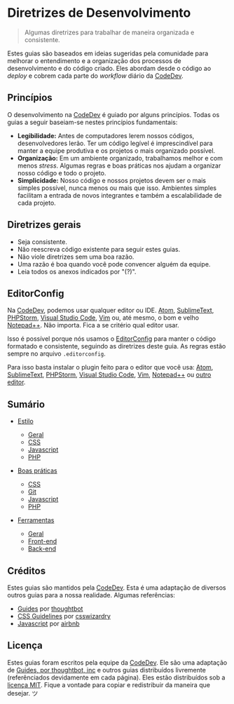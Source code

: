 # Diretrizes de Desenvolvimento

> Algumas diretrizes para trabalhar de maneira organizada e consistente.

Estes guias são baseados em ideias sugeridas pela comunidade para melhorar o entendimento e a organização dos processos de desenvolvimento e do código criado. Eles abordam desde o código ao *deploy* e cobrem cada parte do *workflow* diário da [CodeDev](https://www.codedev.com.br).

## Princípios

O desenvolvimento na [CodeDev](https://www.codedev.com.br) é guiado por alguns princípios. Todas os guias a seguir baseiam-se nestes princípios fundamentais:

- **Legibilidade:** Antes de computadores lerem nossos códigos, desenvolvedores lerão. Ter um código legível é imprescindível para manter a equipe produtiva e os projetos o mais organizado possível.
- **Organização:** Em um ambiente organizado, trabalhamos melhor e com menos *stress*. Algumas regras e boas práticas nos ajudam a organizar nosso código e todo o projeto.
- **Simplicidade:** Nosso código e nossos projetos devem ser o mais simples possível, nunca menos ou mais que isso. Ambientes simples facilitam a entrada de novos integrantes e também a escalabilidade de cada projeto.

## Diretrizes gerais

- Seja consistente.
- Não reescreva código existente para seguir estes guias.
- Não viole diretrizes sem uma boa razão.
- Uma razão é boa quando você pode convencer alguém da equipe.
- Leia todos os anexos indicados por "(?)".

## EditorConfig

Na [CodeDev](https://www.codedev.com.br), podemos usar qualquer editor ou IDE. [Atom](https://atom.io/), [SublimeText](https://www.sublimetext.com/), [PHPStorm](https://www.jetbrains.com/phpstorm/), [Visual Studio Code](https://code.visualstudio.com/), [Vim](http://www.vim.org/) ou, até mesmo, o bom e velho [Notepad++](https://notepad-plus-plus.org). Não importa. Fica a se critério qual editor usar.

Isso é possível porque nós usamos o [EditorConfig](http://editorconfig.org/) para manter o código formatado e consistente, seguindo as diretrizes deste guia. As regras estão sempre no arquivo `.editorconfig`.

Para isso basta instalar o plugin feito para o editor que você usa:  [Atom](https://github.com/sindresorhus/atom-editorconfig#readme), [SublimeText](https://github.com/sindresorhus/editorconfig-sublime#readme), [PHPStorm](https://plugins.jetbrains.com/plugin/7294), [Visual Studio Code](https://github.com/editorconfig/editorconfig-visualstudio#readme), [Vim](https://github.com/editorconfig/editorconfig-vim#readme), [Notepad++](https://github.com/editorconfig/editorconfig-notepad-plus-plus#readme) ou [outro editor](http://editorconfig.org/#download).

## Sumário

- [Estilo](https://github.com/VictorOtavio/Guidelines/tree/master/estilo)
    - [Geral](https://github.com/VictorOtavio/Guidelines/tree/master/estilo/geral)
    - [CSS](https://github.com/VictorOtavio/Guidelines/tree/master/estilo/CSS)
    - [Javascript](https://github.com/VictorOtavio/Guidelines/tree/master/estilo/javascript)
    - [PHP](https://github.com/VictorOtavio/Guidelines/tree/master/estilo/PHP)

- [Boas práticas](https://github.com/VictorOtavio/Guidelines/tree/master/boas-praticas)
    - [CSS](https://github.com/VictorOtavio/Guidelines/tree/master/boas-praticas/CSS)
    - [Git](https://github.com/VictorOtavio/Guidelines/tree/master/boas-praticas/git)
    - [Javascript](https://github.com/VictorOtavio/Guidelines/tree/master/boas-praticas/javascript)
    - [PHP](https://github.com/VictorOtavio/Guidelines/tree/master/boas-praticas/php)

- [Ferramentas](https://github.com/VictorOtavio/Guidelines/tree/master/ferramentas)
    - [Geral](https://github.com/VictorOtavio/Guidelines/tree/master/ferramentas#geral)
    - [Front-end](https://github.com/VictorOtavio/Guidelines/tree/master/ferramentas#front-end)
    - [Back-end](https://github.com/VictorOtavio/Guidelines/tree/master/ferramentas#back-end)

## Créditos

Estes guias são mantidos pela [CodeDev](https://www.codedev.com.br). Esta é uma adaptação de diversos outros guias para a nossa realidade. Algumas referências:

- [Guides](https://github.com/thoughtbot/guides) por [thoughtbot](https://github.com/thoughtbot)
- [CSS Guidelines](https://github.com/csswizardry/CSS-Guidelines) por [csswizardry](https://github.com/csswizardry)
- [Javascript](https://github.com/airbnb/javascript) por [airbnb](https://github.com/airbnb)

## Licença

Estes guias foram escritos pela equipe da [CodeDev](https://www.codedev.com.br). Ele são uma adaptação de [Guides, por thoughtbot, inc](https://github.com/thoughtbot/guides) e outros guias distribuídos livremente (referênciados devidamente em cada página). Eles estão distribuídos sob a [licença MIT](./LICENSE). Fique a vontade para copiar e redistribuir da maneira que desejar. ツ
